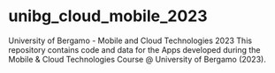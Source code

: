# unibg_cloud_mobile_2023
University of Bergamo - Mobile and Cloud Technologies 2023
This repository contains code and data for the Apps developed during the Mobile & Cloud Technologies Course @ University of Bergamo (2023).

